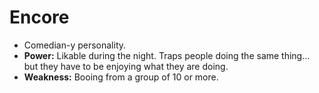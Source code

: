 # Encore
- Comedian-y personality.
- **Power:** Likable during the night. Traps people doing the same thing… but they have to be enjoying what they are doing.
- **Weakness:** Booing from a group of 10 or more. 
